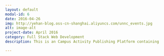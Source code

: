 ```yaml
---
layout: default
modal-id: 6
date: 2016-04-26
img: http://yehan-blog.oss-cn-shanghai.aliyuncs.com/unnc_events.jpg
alt: image-alt
project-date: April 2016
category: Full Stack Web Development
description: This is an Campus Activity Publishing Platform containing the user system, administer platform and user interface building with HTML, CSS, JavaScript, PHP, MySQL. <p>校园学生活动平台旨在搭建一个校内信息交流平台。社团组织可以在此快速发布未来的活动，学生通过平台发现报名感兴趣的活动。此项目第一次尝试是全栈开发。从界面设计，前端后端开发均独立完成。此项目是大二一门课程作业，仅在校内局域网上线，该门课程分数88（前1%）。</p><p><a href="https://github.com/yehan-xiao/UNNC-EVENT" target="blank">Click to See More</a></p>

---
```






